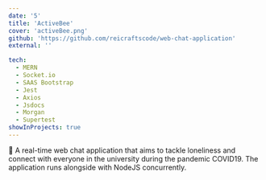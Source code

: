 ```yaml
---
date: '5'
title: 'ActiveBee'
cover: 'activeBee.png'
github: 'https://github.com/reicraftscode/web-chat-application'
external: ''

tech:
  - MERN
  - Socket.io 
  - SAAS Bootstrap
  - Jest
  - Axios
  - Jsdocs
  - Morgan
  - Supertest
showInProjects: true
---
```

💬 A real-time web chat application that aims to tackle loneliness and connect with everyone in the university during the pandemic COVID19. The application runs alongside with NodeJS concurrently.
